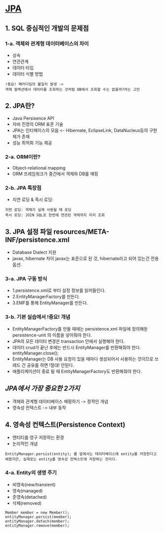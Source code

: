 # [JPA](https://www.inflearn.com/course/ORM-JPA-Basic/dashboard)

## 1. SQL 중심적인 개발의 문제점

### 1-a. 객체와 관계형 데이터베이스의 차이
- 상속
- 연관관계
- 데이터 타입
- 데이터 식별 방법
```
!중요! 패러다임의 불일치 발생 -> 
객체 컬렉션에서 데이터를 조회하는 것처럼 DB에서 조회할 수는 없을까?라는 고민
```

## 2. JPA란?
- Java Persisence API
- 자바 진영의 ORM 표준 기술
- JPA는 인터페이스의 모음 <- Hibernate, EclipseLink, DataNucleus등의 구현체가 존재
- 성능 최적화 기능 제공


### 2-a. ORM이란?
- Object-relational mapping
- ORM 프레임워크가 중간에서 객체와 DB를 매핑

### 2-b. JPA 특장점
- 지연 로딩 & 즉시 로딩:
```
지연 로딩: 객체가 실제 사용될 때 로딩
즉시 로딩: JOIN SQL로 한번에 연관된 객체까지 미리 조회
```


## 3. JPA 설정 파일 resources/META-INF/persistence.xml
- Database Dialect 지원
- javax, hibernate 차이 javax는 표준으로 된 것, hibernate라고 되어 있는건 전용 옵션.

### 3-a. JPA 구동 방식
- 1.persistence.xml로 부터 설정 정보를 읽어들인다.
- 2.EntityManagerFactory를 만든다.
- 3.EMF를 통해 EntityManager를 만든다. 

### 3-b. 기본 실습에서 !중요! 개념
- EntityManagerFactory를 만들 때에는 persistence.xml 파일에 정의해둔 persistence-unit 의 이름을 넣어줘야 한다.
- JPA의 모든 데이터 변경은 transaction 안에서 실행해야 한다.
- 데이터 crud가 끝난 후에는 반드시 EntityManager를 반환해줘야 한다. entityManager.close();
- EntityManager는 DB 사용 요청이 있을 때마다 생성되어서 사용하는 것이므로 쓰레드 간 공유를 하면 !절대! 안된다.
- 애플리케이션이 종료 될 때 EntityManagerFactory도 반환해줘야 한다.

## *JPA에서 가장 중요한 2가지* 
- 객체와 관계형 데이터베이스 매핑하기 -> 정적인 개념
- 영속성 컨텍스트 -> 내부 동작

## 4. 영속성 컨텍스트(Persistence Context)
- 엔티티를 영구 저장하는 환경
- 논리적인 개념
```
EntityManager.persist(entity); 를 앞에서는 데이터베이스에 entity를 저장한다고 배웠지만, 실제로는 entity를 영속성 컨텍스트에 저장하는 것이다.
```

### 4-a. Entity의 생명 주기
- 비영속(new/transient) 
- 영속(managed)
- 준영속(detached)
- 삭제(removed)
```
Member member = new Member();
entityManager.persist(member);
entityManager.detach(member);
entityManager.remove(member);
```
